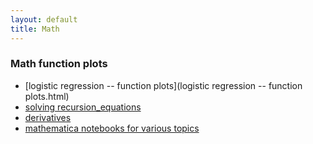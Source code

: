 ```yaml
---
layout: default
title: Math
---
```


### Math function plots

* [logistic regression -- function plots](logistic regression -- function plots.html)
* [solving recursion_equations](recursion_eq.html)
* [derivatives](derivative.html)
* [mathematica notebooks for various topics](http://www.math.uconn.edu/~hurley/math220/Mathematica_docs/index.html)
